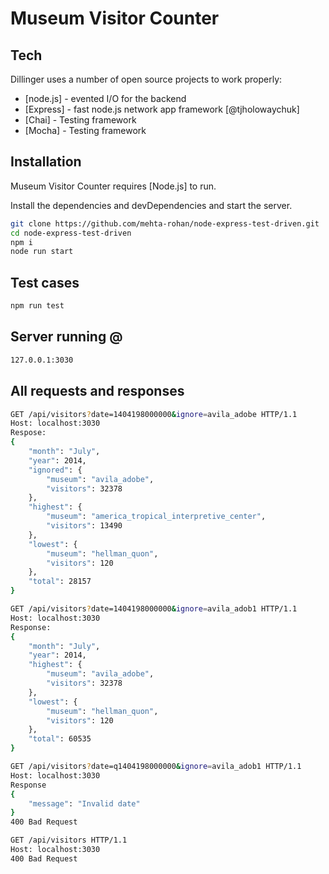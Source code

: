 # Museum Visitor Counter

## Tech

Dillinger uses a number of open source projects to work properly:

- [node.js] - evented I/O for the backend
- [Express] - fast node.js network app framework [@tjholowaychuk]
- [Chai] - Testing framework
- [Mocha] - Testing framework

## Installation

Museum Visitor Counter requires [Node.js] to run.

Install the dependencies and devDependencies and start the server.

```sh
git clone https://github.com/mehta-rohan/node-express-test-driven.git
cd node-express-test-driven
npm i
node run start
```
## Test cases

```sh
npm run test
```

## Server running @
```sh
127.0.0.1:3030
```

## All requests and responses
```sh
GET /api/visitors?date=1404198000000&ignore=avila_adobe HTTP/1.1
Host: localhost:3030
Respose:
{
    "month": "July",
    "year": 2014,
    "ignored": {
        "museum": "avila_adobe",
        "visitors": 32378
    },
    "highest": {
        "museum": "america_tropical_interpretive_center",
        "visitors": 13490
    },
    "lowest": {
        "museum": "hellman_quon",
        "visitors": 120
    },
    "total": 28157
}
```
```sh
GET /api/visitors?date=1404198000000&ignore=avila_adob1 HTTP/1.1
Host: localhost:3030
Response:
{
    "month": "July",
    "year": 2014,
    "highest": {
        "museum": "avila_adobe",
        "visitors": 32378
    },
    "lowest": {
        "museum": "hellman_quon",
        "visitors": 120
    },
    "total": 60535
}
```


```sh
GET /api/visitors?date=q1404198000000&ignore=avila_adob1 HTTP/1.1
Host: localhost:3030
Response
{
    "message": "Invalid date"
}
400 Bad Request
```


```sh
GET /api/visitors HTTP/1.1
Host: localhost:3030
400 Bad Request
```

